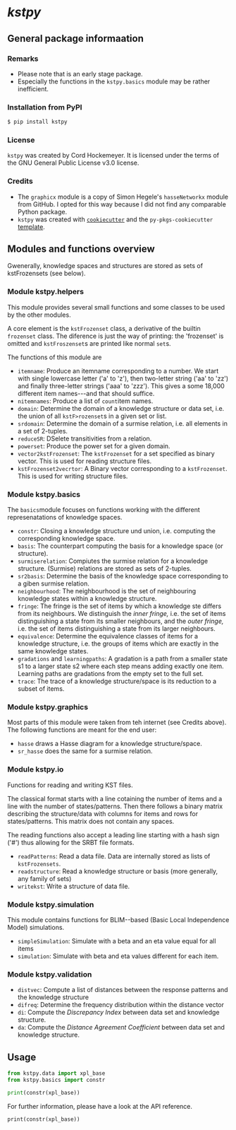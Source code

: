 # _kstpy_

## General package informaation

### Remarks

- Please note that is an early stage package.
- Especially the functions in the `kstpy.basics` module may be rather inefficient.

### Installation from PyPI

```bash
$ pip install kstpy
```

### License

`kstpy` was created by Cord Hockemeyer. It is licensed under the terms of the GNU General Public License v3.0 license.

### Credits

- The `graphicx` module is a copy of Simon Hegele's `hasseNetworkx` module from GitHub. I opted for this way because I did not find any comparable Python package.
- `kstpy` was created with [`cookiecutter`](https://cookiecutter.readthedocs.io/en/latest/) and the `py-pkgs-cookiecutter` [template](https://github.com/py-pkgs/py-pkgs-cookiecutter).

## Modules and functions overview

Gwenerally, knowledge spaces and structures are stored as sets of kstFrozensets (see below).

### Module kstpy.helpers

This module provides several small functions and some classes to be used by the other modules.

A core element is the `kstFrozenset` class, a derivative of the builtin `frozenset` class. The diference is just the way of printing: the 'frozenset' is omitted and `kstFroszenset`s are printed like normal `set`s.

The functions of this module are

- `itemname`: Produce an itemname corresponding to a number. We start with single lowercase letter ('a' to 'z'), then two-letter string ('aa' to 'zz') and finally three-letter strings ('aaa' to 'zzz'). This gives a some 18,000 different item names---and that should suffice.
- `nitemnames`: Produce a list of `count`item names.
- `domain`: Determine the domain of a knowledge structure or data set, i.e. the union of all `kstF>rozenset`s in a given set or list.
- `srdomain`: Determine the domain of a surmise relation, i.e. all elements in a set of 2-tuples.
- `reduceSR`: DSelete transitivities from a relation.
- `powerset`: Produce the power set for a given domain.
- `vector2kstFrozenset`: The `kstFrozenset` for a set specified as binary vector. This is used for reading structure files.
- `kstFrozenset2vecrtor`: A Binary vector corresponding to a `kstFrozenset`. This is used for writing structure files.

### Module kstpy.basics

The `basics`module focuses on functions working with the different represenatations of knowledge spaces.

- `constr`: Closing a knowledge structure und union, i.e. computing the corresponding knowledge space.
- `basis`: The counterpart computing the basis for a knowledge space (or structure).
- `surmiserelation`: Compiutes the surmise relation for a knowledge structure. (Surmise) relations are stored as sets of 2-tuples.
- `sr2basis`: Determine the basis of the knowledge space corresponding to a giben surmise relation.
- `neighbourhood`: The neighbourhood is the set of neighbouring knowledge states within a knowledge structure.
- `fringe`: The fringe is the set of items by which a knowledge ste differs from its neighbours. We distinguish the _inner fringe,_ i.e. the set of items distinguishing a state from its smaller neighbours, and the _outer fringe,_ i.e. the set of items distinguishing a state from its larger neighbours.
- `equivalence`: Determine the equivalence classes of items for a knowledge structure, i.e. the groups of items which are exactly in the same knowledge states.
- `gradations` and `learningpaths`: A gradation is a path from a smaller state s1 to a larger state s2 where each step means adding exactly one item. Learning paths are gradations from the empty set to the full set.
- `trace`: The trace of a knowledge structure/space is its reduction to a subset of items.

### Module kstpy.graphics

Most parts of this module were taken from teh internet (see Credits above). The following functions are meant for the end user:

- `hasse` draws a Hasse diagram for a knowledge structure/space.
- `sr_hasse` does the same for a surmise relation.

### Module kstpy.io

Functions for reading and writing KST files.

The classical format starts with a line cotaining the number of items and a line with the number of states/patterns. Then there follows a binary matrix describing the structure/data with columns for items and rows for states/patterns. This matrix does not contain any spaces.

The reading functions also accept a leading line starting with a hash sign ('#') thus allowing for the SRBT file formats.

- `readPatterns`: Read a data file. Data are internally stored as lists of `kstFrozensets`.
- `readstructure`: Read a knowledge structure or basis (more generally, any family of sets)
- `writekst`: Write a structure of data file.

### Module kstpy.simulation

This module contains functions for BLIM--based (Basic Local Independence Model) simulations.

- `simpleSimulation`: Simulate with a beta and an eta value equal for all items
- `simulation`: Simulate with beta and eta values different for each item.


### Module kstpy.validation

- `distvec`: Compute a list of distances between the response patterns and the knowledge structure
- `difreq`: Determine the frequency distribution within the distance vector
- `di`: Compute the _Discrepancy Index_ between data set and knowledge structure.
- `da`: Compute the _Distance Agreement Coefficient_ between data set and knowledge structure.

## Usage

```python
from kstpy.data import xpl_base
from kstpy.basics import constr

print(constr(xpl_base))
```
For further information, please have a look at the API reference.

```
print(constr(xpl_base))
```

